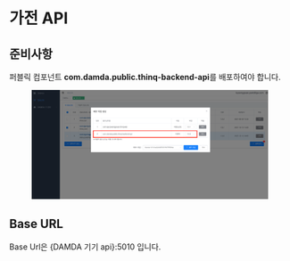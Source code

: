 # 가전 API

## 준비사항

퍼블릭 컴포넌트 **com.damda.public.thinq-backend-api**를 배포하여야 합니다.

<figure><img src="../../.gitbook/assets/image (4).png" alt=""><figcaption></figcaption></figure>

## Base URL

Base Url은 {DAMDA 기기 api}:5010 입니다.

